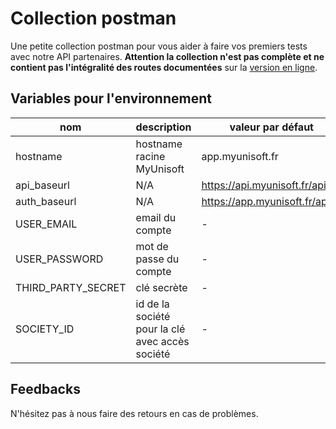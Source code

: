 # Collection postman
Une petite collection postman pour vous aider à faire vos premiers tests avec notre API partenaires. **Attention la collection n'est pas complète et ne contient pas l'intégralité des routes documentées** sur la [version en ligne](https://docs.api.myunisoft.fr/#intro).

## Variables pour l'environnement

| nom | description | valeur par défaut |
| --- | --- | --- |
| hostname | hostname racine MyUnisoft | app.myunisoft.fr |
| api_baseurl | N/A | https://api.myunisoft.fr/api/v1 |
| auth_baseurl | N/A | https://app.myunisoft.fr/api/ |
| USER_EMAIL | email du compte | - |
| USER_PASSWORD | mot de passe du compte | - |
| THIRD_PARTY_SECRET | clé secrète | - |
| SOCIETY_ID | id de la société pour la clé avec accès société | - |

## Feedbacks

N'hésitez pas à nous faire des retours en cas de problèmes.
